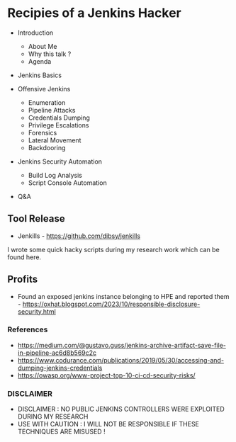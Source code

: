 # Recipies of a Jenkins Hacker

- Introduction
   - About Me
   - Why this talk ?
   - Agenda
   
- Jenkins Basics

- Offensive Jenkins
   - Enumeration
   - Pipeline Attacks
   - Credentials Dumping
   - Privilege Escalations
   - Forensics
   - Lateral Movement
   - Backdooring
   
- Jenkins Security Automation
   - Build Log Analysis
   - Script Console Automation
   
- Q&A

## Tool Release

- Jenkills - https://github.com/dibsy/jenkills

I wrote some quick hacky scripts during my research work which can be found here.

## Profits 
- Found an exposed jenkins instance belonging to HPE and reported them - https://oxhat.blogspot.com/2023/10/responsible-disclosure-security.html 

### References
- https://medium.com/@gustavo.guss/jenkins-archive-artifact-save-file-in-pipeline-ac6d8b569c2c
- https://www.codurance.com/publications/2019/05/30/accessing-and-dumping-jenkins-credentials
- https://owasp.org/www-project-top-10-ci-cd-security-risks/
### DISCLAIMER

- DISCLAIMER : NO PUBLIC JENKINS CONTROLLERS WERE EXPLOITED DURING MY RESEARCH
- USE WITH CAUTION : I WILL NOT BE RESPONSIBLE IF THESE TECHNIQUES ARE MISUSED !
